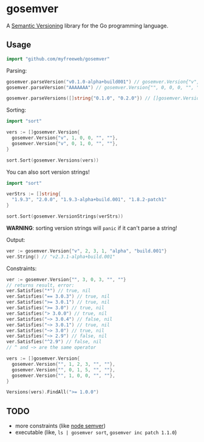 # gosemver

A [Semantic Versioning](http://semver.org) library for the Go programming language.

## Usage

```go
import "github.com/myfreeweb/gosemver"
```

Parsing:

```go
gosemver.parseVersion("v0.1.0-alpha+build001") // gosemver.Version{"v", 0, 1, 0, "alpha", "build001"}, nil
gosemver.parseVersion("AAAAAAA") // gosemver.Version{"", 0, 0, 0, "", ""}, error

gosemver.parseVersions([]string{"0.1.0", "0.2.0"}) // []gosemver.Version{{"", 0, 1, 0, "", ""}, {"", 0, 2, 0, "", ""},}, nil
```

Sorting:

```go
import "sort"

vers := []gosemver.Version{
  gosemver.Version{"v", 1, 0, 0, "", ""},
  gosemver.Version{"v", 0, 1, 0, "", ""},
}

sort.Sort(gosemver.Versions(vers))
```

You can also sort version strings!

```go
import "sort"

verStrs := []string{
  "1.9.3", "2.0.0", "1.9.3-alpha+build.001", "1.8.2-patch1"
}

sort.Sort(gosemver.VersionStrings(verStrs))
```

**WARNING**: sorting version strings will `panic` if it can't parse a string!

Output:

```go
ver := gosemver.Version{"v", 2, 3, 1, "alpha", "build.001"}
ver.String() // "v2.3.1-alpha+build.001"
```

Constraints:

```go
ver := gosemver.Version{"", 3, 0, 3, "", ""}
// returns result, error:
ver.Satisfies("*") // true, nil
ver.Satisfies("== 3.0.3") // true, nil
ver.Satisfies(">= 3.0.1") // true, nil
ver.Satisfies(">= 3.0") // true, nil
ver.Satisfies("> 3.0.0") // true, nil
ver.Satisfies("~> 3.0.4") // false, nil
ver.Satisfies("~> 3.0.1") // true, nil
ver.Satisfies("~> 3.0") // true, nil
ver.Satisfies("~> 2.9") // false, nil
ver.Satisfies("^2.9") // false, nil
// ^ and ~> are the same operator
```

```go
vers := []gosemver.Version{
  gosemver.Version{"", 1, 2, 3, "", ""},
  gosemver.Version{"", 0, 1, 5, "", ""},
  gosemver.Version{"", 1, 0, 0, "", ""},
}

Versions(vers).FindAll(">= 1.0.0")
```

## TODO

- more constraints (like [node semver](https://www.npmjs.org/doc/misc/semver.html))
- executable (like, `ls | gosemver sort`, `gosemver inc patch 1.1.0`)
